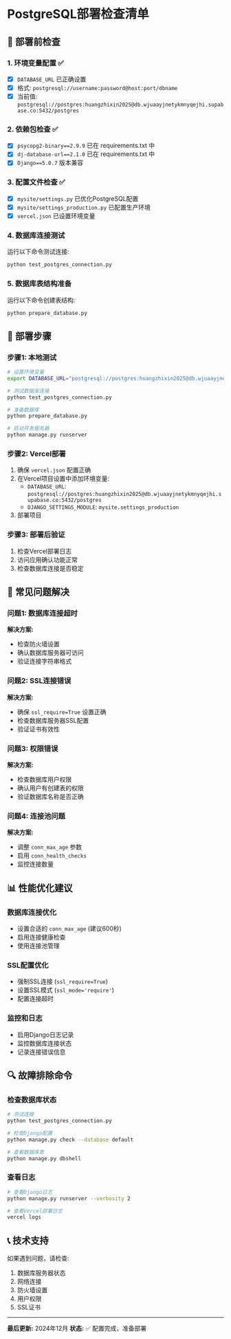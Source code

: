 # PostgreSQL部署检查清单

## 🚀 部署前检查

### 1. 环境变量配置 ✅
- [x] `DATABASE_URL` 已正确设置
- [x] 格式: `postgresql://username:password@host:port/dbname`
- [x] 当前值: `postgresql://postgres:huangzhixin2025@db.wjuaayjnetykmnyqejhi.supabase.co:5432/postgres`

### 2. 依赖包检查 ✅
- [x] `psycopg2-binary==2.9.9` 已在 requirements.txt 中
- [x] `dj-database-url==2.1.0` 已在 requirements.txt 中
- [x] `Django==5.0.7` 版本兼容

### 3. 配置文件检查 ✅
- [x] `mysite/settings.py` 已优化PostgreSQL配置
- [x] `mysite/settings_production.py` 已配置生产环境
- [x] `vercel.json` 已设置环境变量

### 4. 数据库连接测试
运行以下命令测试连接:
```bash
python test_postgres_connection.py
```

### 5. 数据库表结构准备
运行以下命令创建表结构:
```bash
python prepare_database.py
```

## 🔧 部署步骤

### 步骤1: 本地测试
```bash
# 设置环境变量
export DATABASE_URL="postgresql://postgres:huangzhixin2025@db.wjuaayjnetykmnyqejhi.supabase.co:5432/postgres"

# 测试数据库连接
python test_postgres_connection.py

# 准备数据库
python prepare_database.py

# 启动开发服务器
python manage.py runserver
```

### 步骤2: Vercel部署
1. 确保 `vercel.json` 配置正确
2. 在Vercel项目设置中添加环境变量:
   - `DATABASE_URL`: `postgresql://postgres:huangzhixin2025@db.wjuaayjnetykmnyqejhi.supabase.co:5432/postgres`
   - `DJANGO_SETTINGS_MODULE`: `mysite.settings_production`
3. 部署项目

### 步骤3: 部署后验证
1. 检查Vercel部署日志
2. 访问应用确认功能正常
3. 检查数据库连接是否稳定

## 🚨 常见问题解决

### 问题1: 数据库连接超时
**解决方案:**
- 检查防火墙设置
- 确认数据库服务器可访问
- 验证连接字符串格式

### 问题2: SSL连接错误
**解决方案:**
- 确保 `ssl_require=True` 设置正确
- 检查数据库服务器SSL配置
- 验证证书有效性

### 问题3: 权限错误
**解决方案:**
- 检查数据库用户权限
- 确认用户有创建表的权限
- 验证数据库名称是否正确

### 问题4: 连接池问题
**解决方案:**
- 调整 `conn_max_age` 参数
- 启用 `conn_health_checks`
- 监控连接数量

## 📊 性能优化建议

### 数据库连接优化
- 设置合适的 `conn_max_age` (建议600秒)
- 启用连接健康检查
- 使用连接池管理

### SSL配置优化
- 强制SSL连接 (`ssl_require=True`)
- 设置SSL模式 (`ssl_mode='require'`)
- 配置连接超时

### 监控和日志
- 启用Django日志记录
- 监控数据库连接状态
- 记录连接错误信息

## 🔍 故障排除命令

### 检查数据库状态
```bash
# 测试连接
python test_postgres_connection.py

# 检查Django配置
python manage.py check --database default

# 查看数据库表
python manage.py dbshell
```

### 查看日志
```bash
# 查看Django日志
python manage.py runserver --verbosity 2

# 查看Vercel部署日志
vercel logs
```

## 📞 技术支持

如果遇到问题，请检查:
1. 数据库服务器状态
2. 网络连接
3. 防火墙设置
4. 用户权限
5. SSL证书

---

**最后更新:** 2024年12月
**状态:** ✅ 配置完成，准备部署
